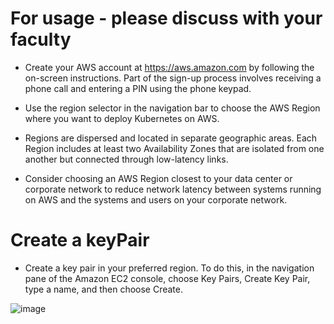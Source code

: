 # For usage - please discuss with your faculty

- Create your AWS account at https://aws.amazon.com by following the on-screen instructions. Part of the sign-up process involves receiving a phone call and entering a PIN using the phone keypad. 

- Use the region selector in the navigation bar to choose the AWS Region where you want to deploy Kubernetes on AWS. 
- Regions are dispersed and located in separate geographic areas. Each Region includes at least two Availability Zones that are isolated from one another but connected through low-latency links. 
- Consider choosing an AWS Region closest to your data center or corporate network to reduce network latency between systems running on AWS and the systems and users on your corporate network.

# Create a keyPair
- Create a key pair in your preferred region. To do this, in the navigation pane of the Amazon EC2 console, choose Key Pairs, Create Key Pair, type a name, and then choose Create.

![image](https://user-images.githubusercontent.com/45666264/167769439-66b773a4-1d0d-49f7-857e-dd05d9bc9386.png)
